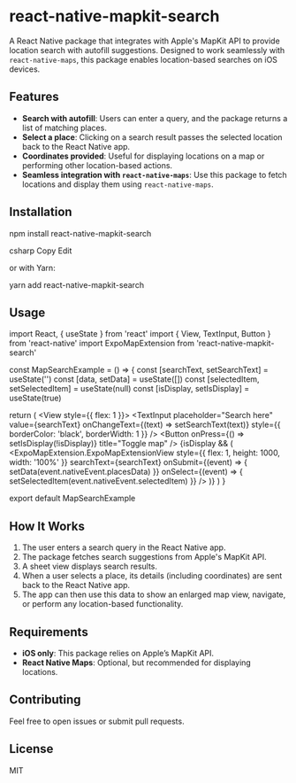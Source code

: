 # react-native-mapkit-search

A React Native package that integrates with Apple's MapKit API to provide location search with autofill suggestions. Designed to work seamlessly with `react-native-maps`, this package enables location-based searches on iOS devices.

## Features

- **Search with autofill**: Users can enter a query, and the package returns a list of matching places.
- **Select a place**: Clicking on a search result passes the selected location back to the React Native app.
- **Coordinates provided**: Useful for displaying locations on a map or performing other location-based actions.
- **Seamless integration with `react-native-maps`**: Use this package to fetch locations and display them using `react-native-maps`.

## Installation

npm install react-native-mapkit-search

csharp
Copy
Edit

or with Yarn:

yarn add react-native-mapkit-search

## Usage

import React, { useState } from 'react' import { View, TextInput, Button } from 'react-native' import ExpoMapExtension from 'react-native-mapkit-search'

const MapSearchExample = () => { const [searchText, setSearchText] = useState('') const [data, setData] = useState([]) const [selectedItem, setSelectedItem] = useState(null) const [isDisplay, setIsDisplay] = useState(true)

return ( <View style={{ flex: 1 }}> <TextInput placeholder="Search here" value={searchText} onChangeText={(text) => setSearchText(text)} style={{ borderColor: 'black', borderWidth: 1 }} /> <Button onPress={() => setIsDisplay(!isDisplay)} title="Toggle map" /> {isDisplay && ( <ExpoMapExtension.ExpoMapExtensionView style={{ flex: 1, height: 1000, width: '100%' }} searchText={searchText} onSubmit={(event) => { setData(event.nativeEvent.placesData) }} onSelect={(event) => { setSelectedItem(event.nativeEvent.selectedItem) }} /> )} </View> ) }

export default MapSearchExample

## How It Works

1. The user enters a search query in the React Native app.
2. The package fetches search suggestions from Apple's MapKit API.
3. A sheet view displays search results.
4. When a user selects a place, its details (including coordinates) are sent back to the React Native app.
5. The app can then use this data to show an enlarged map view, navigate, or perform any location-based functionality.

## Requirements

- **iOS only**: This package relies on Apple’s MapKit API.
- **React Native Maps**: Optional, but recommended for displaying locations.

## Contributing

Feel free to open issues or submit pull requests.

## License

MIT






